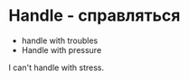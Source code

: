 # Handle - справляться




- handle with troubles
- Handle with pressure

I can't handle with stress.